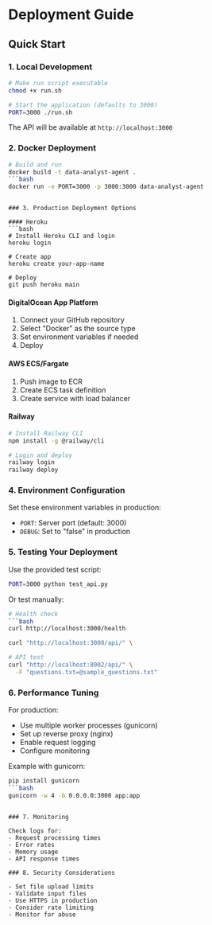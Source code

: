 # Deployment Guide

## Quick Start

### 1. Local Development
```bash
# Make run script executable
chmod +x run.sh

# Start the application (defaults to 3000)
PORT=3000 ./run.sh
```

The API will be available at `http://localhost:3000`

### 2. Docker Deployment
```bash
# Build and run
docker build -t data-analyst-agent .
```bash
docker run -e PORT=3000 -p 3000:3000 data-analyst-agent
```
```

### 3. Production Deployment Options

#### Heroku
```bash
# Install Heroku CLI and login
heroku login

# Create app
heroku create your-app-name

# Deploy
git push heroku main
```

#### DigitalOcean App Platform
1. Connect your GitHub repository
2. Select "Docker" as the source type
3. Set environment variables if needed
4. Deploy

#### AWS ECS/Fargate
1. Push image to ECR
2. Create ECS task definition
3. Create service with load balancer

#### Railway
```bash
# Install Railway CLI
npm install -g @railway/cli

# Login and deploy
railway login
railway deploy
```

### 4. Environment Configuration

Set these environment variables in production:
- `PORT`: Server port (default: 3000)
- `DEBUG`: Set to "false" in production

### 5. Testing Your Deployment

Use the provided test script:
```bash
PORT=3000 python test_api.py
```

Or test manually:
```bash
# Health check
```bash
curl http://localhost:3000/health
```

```bash
curl "http://localhost:3000/api/" \

# API test
curl "http://localhost:8002/api/" \
  -F "questions.txt=@sample_questions.txt"
```

### 6. Performance Tuning

For production:
- Use multiple worker processes (gunicorn)
- Set up reverse proxy (nginx)
- Enable request logging
- Configure monitoring

Example with gunicorn:
```bash
pip install gunicorn
```bash
gunicorn -w 4 -b 0.0.0.0:3000 app:app
```
```

### 7. Monitoring

Check logs for:
- Request processing times
- Error rates
- Memory usage
- API response times

### 8. Security Considerations

- Set file upload limits
- Validate input files
- Use HTTPS in production
- Consider rate limiting
- Monitor for abuse
